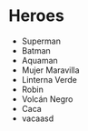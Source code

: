 # Heroes

* Superman
* Batman
* Aquaman
* Mujer Maravilla
* Linterna Verde
* Robin
* Volcán Negro
* Caca
* vacaasd
